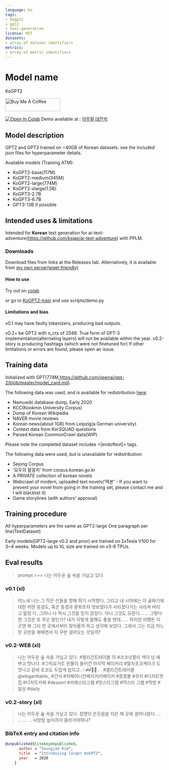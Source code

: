 ```yaml
---
language: ko
tags:
- kogpt2
- gpt2
- text-generation
license: MIT
datasets:
- array of dataset identifiers
metrics:
- array of metric identifiers
---
```


# Model name
KoGPT2

<a href="https://www.buymeacoffee.com/ksjae" target="_blank"><img src="https://cdn.buymeacoffee.com/buttons/default-orange.png" alt="Buy Me A Coffee" height="41" width="174"></a>

[![Open In Colab](https://colab.research.google.com/assets/colab-badge.svg)](https://colab.research.google.com/drive/1s5zZZL8j2waMTkwUOmSOv6IywoBrNm1z?usp=sharing)
Demo available at : [아무말 대잔치](https://text.ksjit.com)

## Model description
GPT2 and GPT3 trained on ~40GB of Korean datasets.
see the included json files for hyperparameter details.

Available models (Training ATM):
- KoGPT2-base(117M)
- KoGPT2-medium(345M)
- KoGPT2-large(774M)
- KoGPT2-xlarge(1.5B)
- KoGPT3-2.7B
- KoGPT3-6.7B
- GPT3-13B if possible

## Intended uses & limitations
Intended for **Korean** text generation for ai-text-adventure(https://github.com/ksjae/ai-text-adventure) with PPLM.

### Downloads
Download files from links at the Releases tab.
Alternatively, it is available from [my own server(wget-friendly)](https://static.ksjit.com)

#### How to use

Try out on [colab](https://colab.research.google.com/drive/1s5zZZL8j2waMTkwUOmSOv6IywoBrNm1z?usp=sharing)

or go to [KoGPT2-train](https://github.com/ksjae/KoGPT2-train) and use scripts/demo.py 

#### Limitations and bias

v0.1 may have faulty tokenizers, producing bad outputs.

v0.2+ be GPT2 with n_ctx of 2048. True form of GPT-3 implementation(alternating layers) will not be available within the year.
v0.2-story is producing hashtags (which were not finetuned for)
If other limitations or errors are found, please open an issue.

## Training data

Initialized with GPT(774M,https://github.com/openai/gpt-2/blob/master/model_card.md).

The following data was used, and is available for redistribution [here](https://static.ksjit.com/datasets):

- Namuwiki database dump, Early 2020
- KCC(Kookmin University Corpus)
- Dump of Korean Wikipedia
- NAVER movie reviews
- Korean news(about 1GB) from Leipzig(a German university)
- Context data from KorSQUAD questions
- Parsed Korean CommonCrawl data(WIP)

Please note the completed dataset includes <|endoftext|> tags.

The following data were used, but is unavailable for redistribution:

- Sejong Corpus
- '모두의 말뭉치' from corpus.korean.go.kr
- A *PRIVATE* collection of korean novels
- Webcrawl of modern, uploaded text novels('텍본' - If you want to prevent your novel from going in the training set, please contact me and I will blacklist it)
- Game storylines (with authors' approval)


## Training procedure

All hyperparameters are the same as GPT2-large
One paragraph per line(TextDataset)

Early models(GPT2-large v0.2 and prior) are trained on 2xTesla V100 for 3~4 weeks.
Models up to XL size are trained on v3-8 TPUs.

## Eval results
> prompt >>> 나는 어두운 숲 속을 거닐고 있다.

### v0.1 (xl)
> 어느새 나는 그 작은 산들을 향해 뛰기 시작했다. 그리고 내 시야에는 이 골짜기에 대한 어떤 동경도, 혹은 동경과 환희조차 엿보였다가 사라졌다가는 사라져 버리고 말았 다. 그러나 나 역시 그것을 믿지 않았다. 아니 그것도 모른다……. 그렇다면 그것은 또 무슨 말인가? 내가 이렇게 말해도 좋을 텐데…… 하지만 어쨌든 이곳엔 왜 그리 먼 곳에서부터 찾아올까 하고 생각해 보았다. 그래서 그는 지금 어느 한 곳만을 헤매면서 자 꾸만 걸어오는 것일까?

### v0.2-WEB (xl)
> 나는 어두운 숲 속을 거닐고 있다. #앨리건트테이블 의 #코코넛젤리 색이 넘 예쁘고 맛나다. #그릭요거트 원물이 들어간 마지막  베이커리 #말차초코케이크 도 맛나고 겉에 초코도 두껍게 씹히고..✨💕💕👍🏻 . . #앨리건트테이블 @eleganttable_  #간식 #카페어니언베이커리베이커 #콩콩볼 #쿠키 #디저트맛집 #디저트카페 #dessert #카페스타그램 #맛스타그램 #먹스타 그램 #먹방 #일상 #daily

### v0.2-story (xl)
> 나는 어두운 숲 속을 거닐고 있다. 정명이 쓴웃음을 지은 채 곳에 걸어나왔다. ... ... ... ... 사망탑 높이까지 올라가야하나?


### BibTeX entry and citation info

```bibtex
@unpublished{CitekeyUnpublished,
      author = "Seungjae Kim",
      title  = "Introducing larger KoGPT2",
      year   = 2020
    }
```

